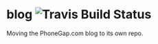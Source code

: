 # blog ![[Travis Build Status](https://travis-ci.org/phonegap/reblog)](https://travis-ci.org/phonegap/reblog.svg?branch=master)
Moving the PhoneGap.com blog to its own repo.
